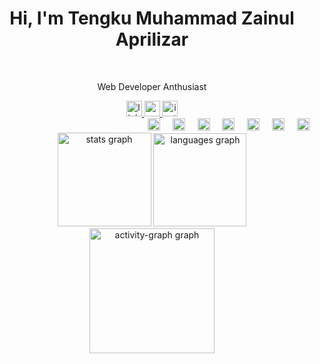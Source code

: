 <h1 align="center">Hi, I'm Tengku Muhammad Zainul Aprilizar</h1>

<br clear="both">

<p align="center">Web Developer Anthusiast</p>
<div align="center">
  <a href="https://www.linkedin.com/in/tengkuzainull/" target="_blank">
    <img src="https://img.shields.io/static/v1?message=LinkedIn&logo=linkedin&label=&color=0077B5&logoColor=White&labelColor=&style=for-the-badge" height="25" alt="linkedin logo"  />
  </a>
  <a href="mailto:tengkumzainul@gmail.com" target="_blank">
    <img src="https://img.shields.io/static/v1?message=Gmail&logo=gmail&label=&color=D14836&logoColor=white&labelColor=&style=for-the-badge" height="25" alt="gmail logo"  />
  </a>
  <a href="https://www.instagram.com/tengkumz_" target="_blank">
    <img src="https://img.shields.io/static/v1?message=Instagram&logo=instagram&label=&color=E4405F&logoColor=white&labelColor=&style=for-the-badge" height="25" alt="instagram logo"  />
  </a>
</div>

<div align="right">
  <img src="https://cdn.simpleicons.org/html5/E34F26" height="20" alt="html5 logo"  />
  <img width="12" />
  <img src="https://cdn.simpleicons.org/css3/1572B6" height="20" alt="css3 logo"  />
  <img width="12" />
  <img src="https://cdn.simpleicons.org/javascript/F7DF1E" height="20" alt="javascript logo"  />
  <img width="12" />
  <img src="https://cdn.simpleicons.org/php/777BB4" height="20" alt="php logo"  />
  <img width="12" />
  <img src="https://cdn.simpleicons.org/laravel/FF2D20" height="20" alt="laravel logo"  />
  <img width="12" />
  <img src="https://cdn.simpleicons.org/react/61DAFB" height="20" alt="react logo"  />
  <img width="12" />
  <img src="https://cdn.simpleicons.org/mysql/4479A1" height="20" alt="mysql logo"  />
</div>
<div align="center">
  <img src="https://github-readme-stats.vercel.app/api?username=tengkuzainul&hide_title=false&hide_rank=false&show_icons=true&include_all_commits=true&count_private=true&disable_animations=false&theme=nightowl&locale=en&hide_border=false&order=1" height="150" alt="stats graph" />
  <img src="https://github-readme-stats.vercel.app/api/top-langs?username=tengkuzainul&locale=en&hide_title=false&layout=compact&card_width=320&langs_count=5&theme=nightowl&hide_border=false&order=2" height="149" alt="languages graph" /> <br>
  <img src="https://github-readme-activity-graph.vercel.app/graph?username=tengkuzainul&radius=16&theme=nightowl&area=true&order=5" height="200" alt="activity-graph graph"  />
</div>
